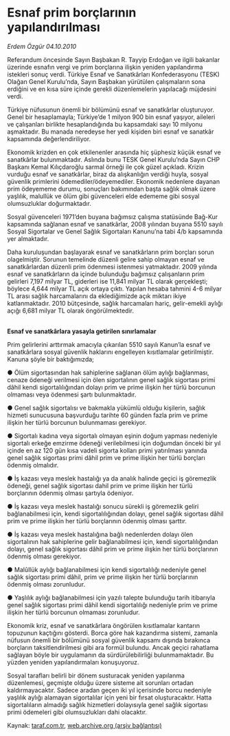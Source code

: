 # Esnaf prim borçlarının yapılandırılması

*Erdem Özgür 04.10.2010*

<div class="yazi"><p>Referandum öncesinde Sayın Başbakan R. Tayyip Erdoğan ve ilgili bakanlar üzerinde esnafın vergi ve prim borçlarına ilişkin yeniden yapılandırma istekleri sonuç verdi. Türkiye Esnaf ve Sanatkârları Konfederasyonu (TESK) Olağan Genel Kurulu’nda, Sayın Başbakan yürütülen çalışmaların sona erdiğini ve en kısa süre içinde gerekli düzenlemelerin yapılacağı müjdesini verdi. </p>
<p>Türkiye nüfusunun önemli bir bölümünü esnaf ve sanatkârlar oluşturuyor. Genel bir hesaplamayla; Türkiye’de 1 milyon 900 bin esnaf yaşıyor, aileleri ve çalışanları birlikte hesaplandığında bu kapsamdaki sayı 10 milyonu aşmaktadır. Bu manada neredeyse her yedi kişiden biri esnaf ve sanatkâr kapsamında değerlendiriliyor. </p>
<p>Ekonomik krizden en çok etkilenenler arasında hiç şüphesiz küçük esnaf ve sanatkârlar bulunmaktadır. Aslında bunu TESK Genel Kurulu’nda Sayın CHP Başkanı Kemal Kılıçdaroğlu sarmal örneği ile çok güzel açıkladı. Krizin vurduğu esnaf ve sanatkârlar, biraz da alışkanlığın verdiği huyla, sosyal güvenlik primlerini ödemediler/ödeyemediler. Ekonomik nedenlere dayanan prim ödeyememe durumu, sonuçları bakımından başta sağlık olmak üzere yaşlılık, malullük ve ölüm gibi güvenceleri elde edememe gibi sosyal olumsuzluklar doğurmaktadır. </p>
<p>Sosyal güvenceleri 1971’den buyana bağımsız çalışma statüsünde Bağ-Kur kapsamında sağlanan esnaf ve sanatkârlar, 2008 yılından buyana 5510 sayılı Sosyal Sigortalar ve Genel Sağlık Sigortaları Kanunu’na tabi 4/b kapsamında yer almaktadır. </p>
<p>Daha kuruluşundan başlayarak esnaf ve sanatkârların prim borçları sorun olagelmiştir. Sorunun temelinde düzenli gelire sahip olmayan esnaf ve sanatkârlardan düzenli prim ödenmesi istenmesi yatmaktadır. 2009 yılında esnaf ve sanatkârların da içinde bulunduğu bağımsız çalışanların prim gelirleri 7,197 milyar TL, giderleri ise 11,841 milyar TL olarak gerçekleşti; böylece 4,644 milyar TL açık ortaya çıktı. Yapılan hesaba tahmini 4-6 milyar TL arası sağlık harcamalarını da eklediğimizde açık miktarı ikiye katlanmaktadır. 2010 bütçesinde, sağlık harcamaları hariç, gelir-emekli aylığı açığı 6,681 milyar TL olarak öngörülmektedir. </p>
<p><b><br/>Esnaf ve sanatkârlara yasayla getirilen sınırlamalar</b></p>
<p>Prim gelirlerini arttırmak amacıyla çıkarılan 5510 sayılı Kanun’la esnaf ve sanatkârlara sosyal güvenlik haklarını engelleyen kısıtlamalar getirilmiştir. Kanuna şöyle bir baktığımızda;</p>
<p>● Ölüm sigortasından hak sahiplerine sağlanan ölüm aylığı bağlanması, cenaze ödeneği verilmesi için ölen sigortalının genel sağlık sigortası primi dâhil kendi sigortalılığından dolayı prim ve prime ilişkin her türlü borcunun olmaması veya ödenmesi şartı bulunmaktadır.</p>
<p>● Genel sağlık sigortalısı ve bakmakla yükümlü olduğu kişilerin, sağlık hizmeti sunucusuna başvurduğu tarihte 60 günden fazla prim ve prime ilişkin her türlü borcunun bulunmaması gerekiyor. </p>
<p>● Sigortalı kadına veya sigortalı olmayan eşinin doğum yapması nedeniyle sigortalı erkeğe emzirme ödeneği verilebilmesi için doğumdan önceki bir yıl içinde en az 120 gün kısa vadeli sigorta kolları primi yatırılması yanında genel sağlık sigortası primi dâhil prim ve prime ilişkin her türlü borçları ödenmiş olmalıdır.</p>
<p>● İş kazası veya meslek hastalığı ya da analık halinde geçici iş göremezlik ödeneği, genel sağlık sigortası dahil prim ve prime ilişkin her türlü borçlarının ödenmiş olması şartıyla ödeniyor.</p>
<p>● İş kazası veya meslek hastalığı sonucu sürekli iş göremezlik geliri bağlanabilmesi için, kendi sigortalılığından dolayı, genel sağlık sigortası dâhil prim ve prime ilişkin her türlü borçlarının ödenmiş olması şarttır.</p>
<p>● İş kazası veya meslek hastalığına bağlı nedenlerden dolayı ölen sigortalının hak sahiplerine gelir bağlanabilmesi için, kendi sigortalılığından dolayı, genel sağlık sigortası dâhil prim ve prime ilişkin her türlü borçlarının ödenmiş olması gerekiyor.</p>
<p>● Malûllük aylığı bağlanabilmesi için kendi sigortalılığı nedeniyle genel sağlık sigortası primi dâhil, prim ve prime ilişkin her türlü borçlarının ödenmiş olması zorunludur.</p>
<p>● Yaşlılık aylığı bağlanabilmesi için yazılı talepte bulunduğu tarih itibarıyla genel sağlık sigortası primi dâhil kendi sigortalılığı nedeniyle prim ve prime ilişkin her türlü borcunun olmaması zorunludur.</p>
<p>Ekonomik kriz, esnaf ve sanatkârlara öngörülen kısıtlamalar kantarın topuzunun kaçtığını gösterdi. Borca göre hak kazandırma sistemi, zamanla nüfusun önemli bir bölümünü sosyal güvenlik kapsamı dışında bırakınca borçların taksitlendirilmesi gibi ara formül bulundu. Ancak geçici rahatlama sağlayan böyle bir uygulamanın da sürdürülebilirliği bulunmamaktadır. Bu yüzden yeniden yapılandırmaları konuşuyoruz. </p>
<p>Sosyal tarafları belirli bir dönem susturacak yeniden yapılanma düzenlemesi, geçmişte olduğu üzere sisteme ait sorunları ortadan kaldırmayacaktır. Sadece aradan geçen iki yıl içerisinde borcu nedeniyle yaşlılık aylığı alamayan sigortalılar için yeni bir fırsat oluşturacaktır. Hatta sigortalıların almadığı sağlık hizmetleri dolayısıyla genel sağlık sigortası primi ödemeleri gibi olumsuzlukları dahi olacaktır. </p></div>

Kaynak: [taraf.com.tr](http://www.taraf.com.tr:80/erdem-ozgur/makale-esnaf-prim-borclarinin-yapilandirilmasi.htm), [web.archive.org (arşiv bağlantısı)](http://web.archive.org/web/20101005234835/http://www.taraf.com.tr:80/erdem-ozgur/makale-esnaf-prim-borclarinin-yapilandirilmasi.htm)
